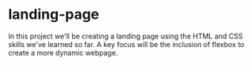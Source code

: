 # landing-page
In this project we'll be creating a landing page using the HTML and CSS skills we've learned so far. A key focus will be the inclusion of flexbox to create a more dynamic webpage. 